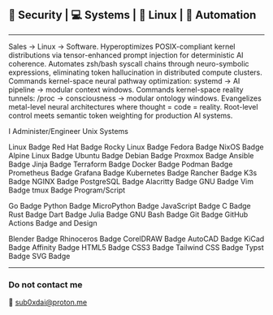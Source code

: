 
## 🔐 Security | 💻 Systems | 🐧 Linux | 🤖 Automation 
---
Sales → Linux -> Software. Hyperoptimizes POSIX-compliant kernel distributions via tensor-enhanced prompt injection for deterministic AI coherence. Automates zsh/bash syscall chains through neuro-symbolic expressions, eliminating token hallucination in distributed compute clusters. Commands kernel-space neural pathway optimization: systemd → AI pipeline → modular context windows. Commands kernel-space reality tunnels: /proc → consciousness → modular ontology windows. Evangelizes metal-level neural architectures where thought = code = reality. Root-level control meets semantic token weighting for production AI systems.

I Administer/Engineer Unix Systems

Linux Badge Red Hat Badge Rocky Linux Badge Fedora Badge NixOS Badge Alpine Linux Badge Ubuntu Badge Debian Badge Proxmox Badge Ansible Badge Jinja Badge Terraform Badge Docker Badge Podman Badge Prometheus Badge Grafana Badge Kubernetes Badge Rancher Badge K3s Badge NGINX Badge PostgreSQL Badge Alacritty Badge GNU Badge Vim Badge tmux Badge
Program/Script

Go Badge Python Badge MicroPython Badge JavaScript Badge C Badge Rust Badge Dart Badge Julia Badge GNU Bash Badge Git Badge GitHub Actions Badge
and Design

Blender Badge Rhinoceros Badge CorelDRAW Badge AutoCAD Badge KiCad Badge Affinity Badge HTML5 Badge CSS3 Badge Tailwind CSS Badge Typst Badge SVG Badge

---
### Do not contact me

📧 [sub0xdai@proton.me](mailto:sub0xdai@proton.me)










                        
